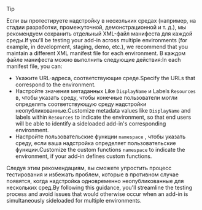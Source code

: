 > [!TIP]
> <span data-ttu-id="67699-101">Если вы протестируете надстройку в нескольких средах (например, на стадии разработки, промежуточной, демонстрационной и т. д.), мы рекомендуем сохранить отдельный XML-файл манифеста для каждой среды.</span><span class="sxs-lookup"><span data-stu-id="67699-101">If you'll be testing your add-in across multiple environments (for example, in development, staging, demo, etc.), we recommend that you maintain a different XML manifest file for each environment.</span></span> <span data-ttu-id="67699-102">В каждом файле манифеста можно выполнить следующие действия:</span><span class="sxs-lookup"><span data-stu-id="67699-102">In each manifest file, you can:</span></span>
> - <span data-ttu-id="67699-103">Укажите URL-адреса, соответствующие среде.</span><span class="sxs-lookup"><span data-stu-id="67699-103">Specify the URLs that correspond to the environment.</span></span>
> - <span data-ttu-id="67699-104">Настройте значения метаданных Like `DisplayName` и Labels `Resources` в, чтобы указать среду, чтобы конечные пользователи могли определять соответствующую среду надстройки неопубликованные.</span><span class="sxs-lookup"><span data-stu-id="67699-104">Customize metadata values like `DisplayName` and labels within `Resources` to indicate the environment, so that end users will be able to identify a sideloaded add-in's corresponding environment.</span></span> 
> - <span data-ttu-id="67699-105">Настройте пользовательские функции `namespace` , чтобы указать среду, если ваша надстройка определяет пользовательские функции.</span><span class="sxs-lookup"><span data-stu-id="67699-105">Customize the custom functions `namespace` to indicate the environment, if your add-in defines custom functions.</span></span>
> 
> <span data-ttu-id="67699-106">Следуя этим рекомендациям, вы сможете упростить процесс тестирования и избежать проблем, которые в противном случае появятся, когда надстройка одновременно неопубликованные для нескольких сред.</span><span class="sxs-lookup"><span data-stu-id="67699-106">By following this guidance, you'll streamline the testing process and avoid issues that would otherwise occur when an add-in is simultaneously sideloaded for multiple environments.</span></span>